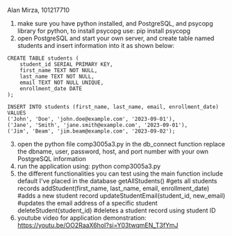 Alan Mirza, 101217710
1. make sure you have python installed, and PostgreSQL, and psycopg library for python, to install psycopg use: pip install psycopg
2. open PostgreSQL and start your own server, and create table named students and insert information into it as shown below:
```
CREATE TABLE students (
    student_id SERIAL PRIMARY KEY,
    first_name TEXT NOT NULL,
    last_name TEXT NOT NULL,
    email TEXT NOT NULL UNIQUE,
    enrollment_date DATE
);
```

```
INSERT INTO students (first_name, last_name, email, enrollment_date) VALUES
('John', 'Doe', 'john.doe@example.com', '2023-09-01'),
('Jane', 'Smith', 'jane.smith@example.com', '2023-09-01'),
('Jim', 'Beam', 'jim.beam@example.com', '2023-09-02');
```

3. open the python file comp3005a3.py in the db_connect function replace the dbname, user, password, host, and port number with your own PostgreSQL information
4. run the application using: python comp3005a3.py
5. the different functionalities you can test using the main function include default I've placed in the database
getAllStudents() #gets all students records
addStudent(first_name, last_name, email, enrollment_date) #adds a new student record
updateStudentEmail(student_id, new_email) #updates the email address of a specific student
deleteStudent(student_id) #deletes a student record using student ID
6. youtube video for application demonstration: https://youtu.be/OO2RaaX6hoI?si=Y03twqmEN_T3fYmJ
